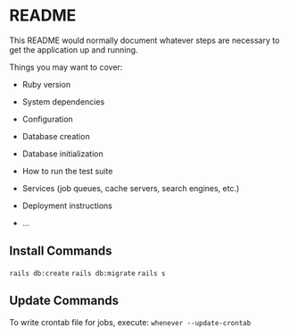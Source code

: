 # README

This README would normally document whatever steps are necessary to get the
application up and running.

Things you may want to cover:

* Ruby version

* System dependencies

* Configuration

* Database creation

* Database initialization

* How to run the test suite

* Services (job queues, cache servers, search engines, etc.)

* Deployment instructions

* ...

## Install Commands

`rails db:create`
`rails db:migrate`
`rails s`


## Update Commands

To write crontab file for jobs, execute:
`whenever --update-crontab`